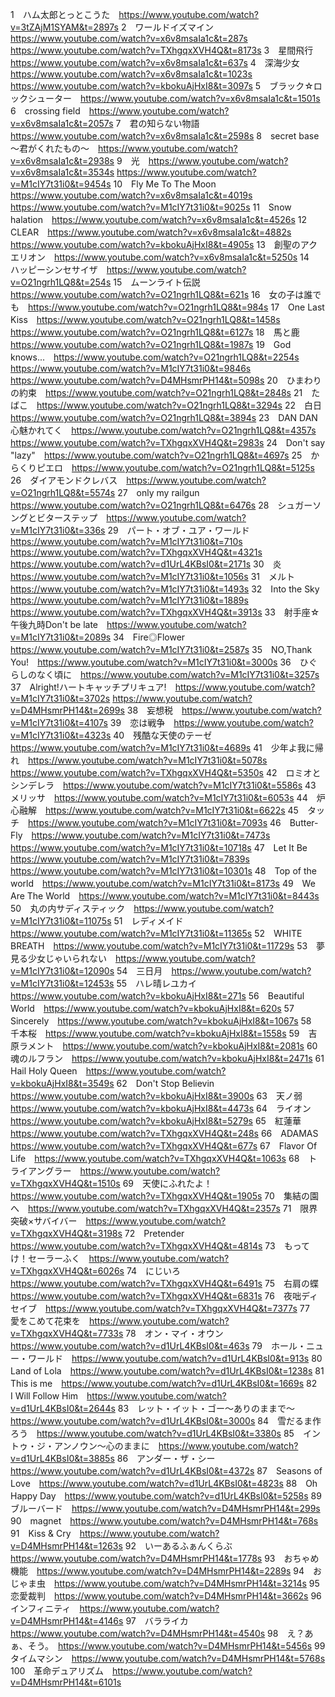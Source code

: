 1　ハム太郎とっとこうた　https://www.youtube.com/watch?v=3tZAjM1SYAM&t=2897s
2　ワールドイズマイン　https://www.youtube.com/watch?v=x6v8msaIa1c&t=287s
                       https://www.youtube.com/watch?v=TXhgqxXVH4Q&t=8173s
3　星間飛行　https://www.youtube.com/watch?v=x6v8msaIa1c&t=637s
4　深海少女　https://www.youtube.com/watch?v=x6v8msaIa1c&t=1023s
             https://www.youtube.com/watch?v=kbokuAjHxI8&t=3097s
5　ブラック☆ロックシューター　https://www.youtube.com/watch?v=x6v8msaIa1c&t=1501s
6　crossing field　https://www.youtube.com/watch?v=x6v8msaIa1c&t=2057s
7　君の知らない物語　https://www.youtube.com/watch?v=x6v8msaIa1c&t=2598s
8　secret base ～君がくれたもの～　https://www.youtube.com/watch?v=x6v8msaIa1c&t=2938s
9　光　https://www.youtube.com/watch?v=x6v8msaIa1c&t=3534s
       https://www.youtube.com/watch?v=M1cIY7t31i0&t=9454s
10　Fly Me To The Moon　https://www.youtube.com/watch?v=x6v8msaIa1c&t=4019s
                        https://www.youtube.com/watch?v=M1cIY7t31i0&t=9025s
11　Snow halation　https://www.youtube.com/watch?v=x6v8msaIa1c&t=4526s
12　CLEAR　https://www.youtube.com/watch?v=x6v8msaIa1c&t=4882s
           https://www.youtube.com/watch?v=kbokuAjHxI8&t=4905s
13　創聖のアクエリオン　https://www.youtube.com/watch?v=x6v8msaIa1c&t=5250s
14　ハッピーシンセサイザ　https://www.youtube.com/watch?v=O21ngrh1LQ8&t=254s
15　ムーンライト伝説　https://www.youtube.com/watch?v=O21ngrh1LQ8&t=621s
16　女の子は誰でも　https://www.youtube.com/watch?v=O21ngrh1LQ8&t=984s
17　One Last Kiss　https://www.youtube.com/watch?v=O21ngrh1LQ8&t=1458s
                   https://www.youtube.com/watch?v=O21ngrh1LQ8&t=6127s
18　馬と鹿　https://www.youtube.com/watch?v=O21ngrh1LQ8&t=1987s
19　God knows...　https://www.youtube.com/watch?v=O21ngrh1LQ8&t=2254s
                  https://www.youtube.com/watch?v=M1cIY7t31i0&t=9846s
                  https://www.youtube.com/watch?v=D4MHsmrPH14&t=5098s
20　ひまわりの約束　https://www.youtube.com/watch?v=O21ngrh1LQ8&t=2848s
21　たばこ　https://www.youtube.com/watch?v=O21ngrh1LQ8&t=3294s
22　白日　https://www.youtube.com/watch?v=O21ngrh1LQ8&t=3894s
23　DAN DAN 心魅かれてく　https://www.youtube.com/watch?v=O21ngrh1LQ8&t=4357s
                          https://www.youtube.com/watch?v=TXhgqxXVH4Q&t=2983s
24　Don't say "lazy"　https://www.youtube.com/watch?v=O21ngrh1LQ8&t=4697s
25　からくりピエロ　https://www.youtube.com/watch?v=O21ngrh1LQ8&t=5125s
26　ダイアモンドクレバス　https://www.youtube.com/watch?v=O21ngrh1LQ8&t=5574s
27　only my railgun　https://www.youtube.com/watch?v=O21ngrh1LQ8&t=6476s
28　シュガーソングとビターステップ　https://www.youtube.com/watch?v=M1cIY7t31i0&t=336s
29　パート・オブ・ユア・ワールド　https://www.youtube.com/watch?v=M1cIY7t31i0&t=710s
                                  https://www.youtube.com/watch?v=TXhgqxXVH4Q&t=4321s
                                  https://www.youtube.com/watch?v=d1UrL4KBsI0&t=2171s
30　炎　https://www.youtube.com/watch?v=M1cIY7t31i0&t=1056s
31　メルト　https://www.youtube.com/watch?v=M1cIY7t31i0&t=1493s
32　Into the Sky　https://www.youtube.com/watch?v=M1cIY7t31i0&t=1889s
                  https://www.youtube.com/watch?v=TXhgqxXVH4Q&t=3913s
33　射手座☆午後九時Don't be late　https://www.youtube.com/watch?v=M1cIY7t31i0&t=2089s
34　Fire◎Flower　https://www.youtube.com/watch?v=M1cIY7t31i0&t=2587s
35　NO,Thank You!　https://www.youtube.com/watch?v=M1cIY7t31i0&t=3000s
36　ひぐらしのなく頃に　https://www.youtube.com/watch?v=M1cIY7t31i0&t=3257s
37　Alright!ハートキャッチプリキュア!　https://www.youtube.com/watch?v=M1cIY7t31i0&t=3702s
                                       https://www.youtube.com/watch?v=D4MHsmrPH14&t=2699s
38　妄想税　https://www.youtube.com/watch?v=M1cIY7t31i0&t=4107s
39　恋は戦争　https://www.youtube.com/watch?v=M1cIY7t31i0&t=4323s
40　残酷な天使のテーゼ　https://www.youtube.com/watch?v=M1cIY7t31i0&t=4689s
41　少年よ我に帰れ　https://www.youtube.com/watch?v=M1cIY7t31i0&t=5078s
                    https://www.youtube.com/watch?v=TXhgqxXVH4Q&t=5350s
42　ロミオとシンデレラ　https://www.youtube.com/watch?v=M1cIY7t31i0&t=5586s
43　メリッサ　https://www.youtube.com/watch?v=M1cIY7t31i0&t=6053s
44　炉心融解　https://www.youtube.com/watch?v=M1cIY7t31i0&t=6622s
45　タッチ　https://www.youtube.com/watch?v=M1cIY7t31i0&t=7093s
46　Butter-Fly　https://www.youtube.com/watch?v=M1cIY7t31i0&t=7473s
                https://www.youtube.com/watch?v=M1cIY7t31i0&t=10718s
47　Let It Be　https://www.youtube.com/watch?v=M1cIY7t31i0&t=7839s
               https://www.youtube.com/watch?v=M1cIY7t31i0&t=10301s
48　Top of the world　https://www.youtube.com/watch?v=M1cIY7t31i0&t=8173s
49　We Are The World　https://www.youtube.com/watch?v=M1cIY7t31i0&t=8443s
50　丸の内サディスティック　https://www.youtube.com/watch?v=M1cIY7t31i0&t=11075s
51　レディメイド　https://www.youtube.com/watch?v=M1cIY7t31i0&t=11365s
52　WHITE BREATH　https://www.youtube.com/watch?v=M1cIY7t31i0&t=11729s
53　夢見る少女じゃいられない　https://www.youtube.com/watch?v=M1cIY7t31i0&t=12090s
54　三日月　https://www.youtube.com/watch?v=M1cIY7t31i0&t=12453s
55　ハレ晴レユカイ　https://www.youtube.com/watch?v=kbokuAjHxI8&t=271s
56　Beautiful World　https://www.youtube.com/watch?v=kbokuAjHxI8&t=620s
57　Sincerely　https://www.youtube.com/watch?v=kbokuAjHxI8&t=1067s
58　千本桜　https://www.youtube.com/watch?v=kbokuAjHxI8&t=1558s
59　吉原ラメント　https://www.youtube.com/watch?v=kbokuAjHxI8&t=2081s
60　魂のルフラン　https://www.youtube.com/watch?v=kbokuAjHxI8&t=2471s
61　Hail Holy Queen　https://www.youtube.com/watch?v=kbokuAjHxI8&t=3549s
62　Don't Stop Believin　https://www.youtube.com/watch?v=kbokuAjHxI8&t=3900s
63　天ノ弱　https://www.youtube.com/watch?v=kbokuAjHxI8&t=4473s
64　ライオン　https://www.youtube.com/watch?v=kbokuAjHxI8&t=5279s
65　紅蓮華　https://www.youtube.com/watch?v=TXhgqxXVH4Q&t=248s
66　ADAMAS　https://www.youtube.com/watch?v=TXhgqxXVH4Q&t=677s
67　Flavor Of Life　https://www.youtube.com/watch?v=TXhgqxXVH4Q&t=1063s
68　トライアングラー　https://www.youtube.com/watch?v=TXhgqxXVH4Q&t=1510s
69　天使にふれたよ！　https://www.youtube.com/watch?v=TXhgqxXVH4Q&t=1905s
70　集結の園へ　https://www.youtube.com/watch?v=TXhgqxXVH4Q&t=2357s
71　限界突破×サバイバー　https://www.youtube.com/watch?v=TXhgqxXVH4Q&t=3198s
72　Pretender　https://www.youtube.com/watch?v=TXhgqxXVH4Q&t=4814s
73　もってけ！セーラーふく　https://www.youtube.com/watch?v=TXhgqxXVH4Q&t=6026s
74　にじいろ　https://www.youtube.com/watch?v=TXhgqxXVH4Q&t=6491s
75　右肩の蝶　https://www.youtube.com/watch?v=TXhgqxXVH4Q&t=6831s
76　夜咄ディセイブ　https://www.youtube.com/watch?v=TXhgqxXVH4Q&t=7377s
77　愛をこめて花束を　https://www.youtube.com/watch?v=TXhgqxXVH4Q&t=7733s
78　オン・マイ・オウン　https://www.youtube.com/watch?v=d1UrL4KBsI0&t=463s
79　ホール・ニュー・ワールド　https://www.youtube.com/watch?v=d1UrL4KBsI0&t=913s
80　Land of Lola　https://www.youtube.com/watch?v=d1UrL4KBsI0&t=1238s
81　This is me　https://www.youtube.com/watch?v=d1UrL4KBsI0&t=1669s
82　I Will Follow Him　https://www.youtube.com/watch?v=d1UrL4KBsI0&t=2644s
83　レット・イット・ゴー～ありのままで～　https://www.youtube.com/watch?v=d1UrL4KBsI0&t=3000s
84　雪だるま作ろう　https://www.youtube.com/watch?v=d1UrL4KBsI0&t=3380s
85　イントゥ・ジ・アンノウン～心のままに　https://www.youtube.com/watch?v=d1UrL4KBsI0&t=3885s
86　アンダー・ザ・シー　https://www.youtube.com/watch?v=d1UrL4KBsI0&t=4372s
87　Seasons of Love　https://www.youtube.com/watch?v=d1UrL4KBsI0&t=4823s
88　Oh Happy Day　https://www.youtube.com/watch?v=d1UrL4KBsI0&t=5258s
89　ブルーバード　https://www.youtube.com/watch?v=D4MHsmrPH14&t=299s
90　magnet　https://www.youtube.com/watch?v=D4MHsmrPH14&t=768s
91　Kiss & Cry　https://www.youtube.com/watch?v=D4MHsmrPH14&t=1263s
92　いーあるふぁんくらぶ　https://www.youtube.com/watch?v=D4MHsmrPH14&t=1778s
93　おちゃめ機能　https://www.youtube.com/watch?v=D4MHsmrPH14&t=2289s
94　おじゃま虫　https://www.youtube.com/watch?v=D4MHsmrPH14&t=3214s
95　恋愛裁判　https://www.youtube.com/watch?v=D4MHsmrPH14&t=3662s
96　インフィニティ　https://www.youtube.com/watch?v=D4MHsmrPH14&t=4146s
97　バラライカ　https://www.youtube.com/watch?v=D4MHsmrPH14&t=4540s
98　え？あぁ、そう。　https://www.youtube.com/watch?v=D4MHsmrPH14&t=5456s
99　タイムマシン　https://www.youtube.com/watch?v=D4MHsmrPH14&t=5768s
100　革命デュアリズム　https://www.youtube.com/watch?v=D4MHsmrPH14&t=6101s